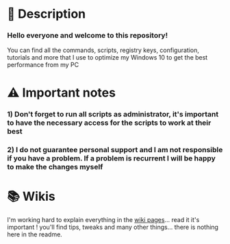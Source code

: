 # 📖 Description
### Hello everyone and welcome to this repository!
You can find all the commands, scripts, registry keys, configuration, tutorials and more that I use to optimize my Windows 10 to get the best performance from my PC

# ⚠ Important notes

### 1) Don't forget to run all scripts as administrator, it's important to have the necessary access for the scripts to work at their best

### 2) I do not guarantee personal support and I am not responsible if you have a problem. If a problem is recurrent I will be happy to make the changes myself 

# 📚 Wikis

I'm working hard to explain everything in the [wiki pages](https://github.com/Damokless/Windows10-Optimization/wiki)... read it it's important ! you'll find tips, tweaks and many other things... there is nothing here in the readme.